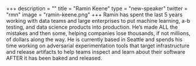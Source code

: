+++
description = ""
title = "Ramin Keene"
type = "new-speaker"
twitter = "rmn"
image = "ramin-keene.png"
+++
Ramin has spent the last 5 years working with data teams and large enterprises to put machine learning, a-b testing, and data science products into production. He’s made ALL the mistakes and then some, helping companies lose thousands, if not millions, of dollars along the way. He is currently based in Seattle and spends his time working on adversarial experimentation tools that target infrastructure and release artifacts to help teams inspect and learn about their software AFTER it has been baked and released.